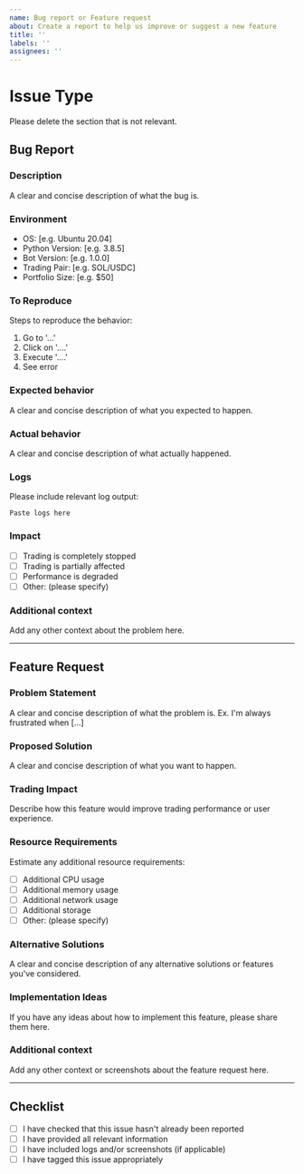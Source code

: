 ```yaml
---
name: Bug report or Feature request
about: Create a report to help us improve or suggest a new feature
title: ''
labels: ''
assignees: ''
---
```


# Issue Type

Please delete the section that is not relevant.

## Bug Report

### Description
A clear and concise description of what the bug is.

### Environment
- OS: [e.g. Ubuntu 20.04]
- Python Version: [e.g. 3.8.5]
- Bot Version: [e.g. 1.0.0]
- Trading Pair: [e.g. SOL/USDC]
- Portfolio Size: [e.g. $50]

### To Reproduce
Steps to reproduce the behavior:
1. Go to '...'
2. Click on '....'
3. Execute '....'
4. See error

### Expected behavior
A clear and concise description of what you expected to happen.

### Actual behavior
A clear and concise description of what actually happened.

### Logs
Please include relevant log output:
```
Paste logs here
```

### Impact
- [ ] Trading is completely stopped
- [ ] Trading is partially affected
- [ ] Performance is degraded
- [ ] Other: (please specify)

### Additional context
Add any other context about the problem here.

---

## Feature Request

### Problem Statement
A clear and concise description of what the problem is. Ex. I'm always frustrated when [...]

### Proposed Solution
A clear and concise description of what you want to happen.

### Trading Impact
Describe how this feature would improve trading performance or user experience.

### Resource Requirements
Estimate any additional resource requirements:
- [ ] Additional CPU usage
- [ ] Additional memory usage
- [ ] Additional network usage
- [ ] Additional storage
- [ ] Other: (please specify)

### Alternative Solutions
A clear and concise description of any alternative solutions or features you've considered.

### Implementation Ideas
If you have any ideas about how to implement this feature, please share them here.

### Additional context
Add any other context or screenshots about the feature request here.

---

## Checklist

- [ ] I have checked that this issue hasn't already been reported
- [ ] I have provided all relevant information
- [ ] I have included logs and/or screenshots (if applicable)
- [ ] I have tagged this issue appropriately 